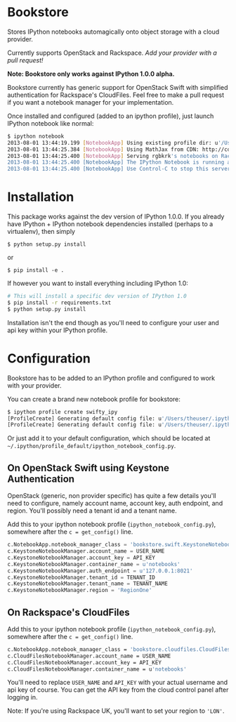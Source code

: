 Bookstore
=======================

Stores IPython notebooks automagically onto object storage with a cloud
provider.

Currently supports OpenStack and Rackspace. *Add your provider with a pull
request!*

**Note: Bookstore only works against IPython 1.0.0 alpha.**

Bookstore currently has generic support for OpenStack Swift with simplified
authentication for Rackspace's CloudFiles. Feel free to make a pull request if
you want a notebook manager for your implementation.

Once installed and configured (added to an ipython profile), just launch
IPython notebook like normal:

```bash
$ ipython notebook
2013-08-01 13:44:19.199 [NotebookApp] Using existing profile dir: u'/Users/kyle6475/.ipython/profile_default'
2013-08-01 13:44:25.384 [NotebookApp] Using MathJax from CDN: http://cdn.mathjax.org/mathjax/latest/MathJax.js
2013-08-01 13:44:25.400 [NotebookApp] Serving rgbkrk's notebooks on Rackspace CloudFiles from container: notebooks
2013-08-01 13:44:25.400 [NotebookApp] The IPython Notebook is running at: http://127.0.0.1:9999/
2013-08-01 13:44:25.400 [NotebookApp] Use Control-C to stop this server and shut down all kernels (twice to skip confirmation).
```

# Installation

This package works against the dev version of IPython 1.0.0. If you already
have IPython + IPython notebook dependencies installed (perhaps to a virtualenv), then simply

```
$ python setup.py install
```

or

```
$ pip install -e .
```

If however you want to install everything including IPython 1.0:

```bash
# This will install a specific dev version of IPython 1.0
$ pip install -r requirements.txt
$ python setup.py install
```

Installation isn't the end though as you'll need to configure your user and api
key within your IPython profile.

# Configuration

Bookstore has to be added to an IPython profile and configured to work with
your provider.

You can create a brand new notebook profile for bookstore:

```bash
$ ipython profile create swifty_ipy
[ProfileCreate] Generating default config file: u'/Users/theuser/.ipython/profile_swiftstore/ipython_config.py'
[ProfileCreate] Generating default config file: u'/Users/theuser/.ipython/profile_swiftstore/ipython_notebook_config.py'
```

Or just add it to your default configuration, which should be located at
`~/.ipython/profile_default/ipython_notebook_config.py`.

## On OpenStack Swift using Keystone Authentication

OpenStack (generic, non provider specific) has quite a few details you'll need
to configure, namely account name, account key, auth endpoint, and region.
You'll possibly need a tenant id and a tenant name.

Add this to your ipython notebook profile (`ipython_notebook_config.py`),
somewhere after the `c = get_config()` line.

```python
c.NotebookApp.notebook_manager_class = 'bookstore.swift.KeystoneNotebookManager'
c.KeystoneNotebookManager.account_name = USER_NAME
c.KeystoneNotebookManager.account_key = API_KEY
c.KeystoneNotebookManager.container_name = u'notebooks'
c.KeystoneNotebookManager.auth_endpoint = u'127.0.0.1:8021'
c.KeystoneNotebookManager.tenant_id = TENANT_ID
c.KeystoneNotebookManager.tenant_name = TENANT_NAME
c.KeystoneNotebookManager.region = 'RegionOne'
```

## On Rackspace's CloudFiles

Add this to your ipython notebook profile (`ipython_notebook_config.py`),
somewhere after the `c = get_config()` line.

```bash
c.NotebookApp.notebook_manager_class = 'bookstore.cloudfiles.CloudFilesNotebookManager'
c.CloudFilesNotebookManager.account_name = USER_NAME
c.CloudFilesNotebookManager.account_key = API_KEY
c.CloudFilesNotebookManager.container_name = u'notebooks'
```

You'll need to replace `USER_NAME` and `API_KEY` with your actual username and
api key of course. You can get the API key from the cloud control panel after logging in.

Note: If you're using Rackspace UK, you'll want to set your region to `'LON'`.

